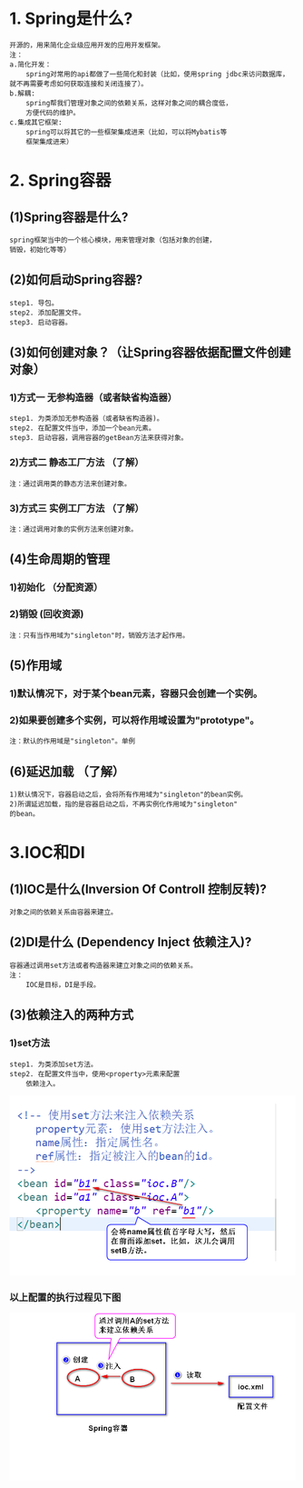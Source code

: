 #  1. Spring是什么?
	开源的，用来简化企业级应用开发的应用开发框架。
	注：
	a.简化开发：
		spring对常用的api都做了一些简化和封装（比如，使用spring jdbc来访问数据库，就不再需要考虑如何获取连接和关闭连接了）。
	b.解耦:
		spring帮我们管理对象之间的依赖关系，这样对象之间的耦合度低，
		方便代码的维护。
	c.集成其它框架:
		spring可以将其它的一些框架集成进来（比如，可以将Mybatis等
		框架集成进来）

# 2. Spring容器
## (1)Spring容器是什么?
	spring框架当中的一个核心模块，用来管理对象（包括对象的创建，
	销毁，初始化等等）
## (2)如何启动Spring容器?
	step1. 导包。
	step2. 添加配置文件。
	step3. 启动容器。
## (3)如何创建对象？（让Spring容器依据配置文件创建对象）
### 1)方式一  无参构造器（或者缺省构造器）
	step1. 为类添加无参构造器（或者缺省构造器)。
	step2. 在配置文件当中，添加一个bean元素。
	step3. 启动容器，调用容器的getBean方法来获得对象。
### 2)方式二  静态工厂方法 （了解）
	注：通过调用类的静态方法来创建对象。		
### 3)方式三  实例工厂方法  （了解）
	注：通过调用对象的实例方法来创建对象。
## (4)生命周期的管理
### 1)初始化 （分配资源）
### 2)销毁    (回收资源)
	注：只有当作用域为"singleton"时，销毁方法才起作用。
## (5)作用域
### 1)默认情况下，对于某个bean元素，容器只会创建一个实例。
### 2)如果要创建多个实例，可以将作用域设置为"prototype"。
	注：默认的作用域是"singleton"。单例 
## (6)延迟加载 （了解）
	1)默认情况下，容器启动之后，会将所有作用域为"singleton"的bean实例。
	2)所谓延迟加载，指的是容器启动之后，不再实例化作用域为"singleton"
	的bean。

# 3.IOC和DI
## (1)IOC是什么(Inversion Of Controll 控制反转)?
	对象之间的依赖关系由容器来建立。
## (2)DI是什么 (Dependency Inject 依赖注入)?
	容器通过调用set方法或者构造器来建立对象之间的依赖关系。
	注：
		IOC是目标，DI是手段。

## (3)依赖注入的两种方式
### 1)set方法
	step1. 为类添加set方法。
	step2. 在配置文件当中，使用<property>元素来配置
		依赖注入。
![](set.png)

### 以上配置的执行过程见下图
![](set2.png)

			 
		

		
		
		